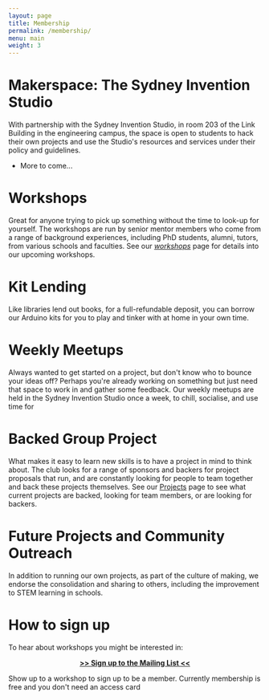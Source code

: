 ```yaml
---
layout: page
title: Membership
permalink: /membership/
menu: main
weight: 3
---
```


Makerspace: The Sydney Invention Studio
===========
With partnership with the Sydney Invention Studio, in room 203 of the Link Building in the engineering campus, the space is open to students to hack their own projects and use the Studio's resources and services under their policy and guidelines.

<!--Services which the Studio provides at cost price are:

* 3D Printing 
  * Deposition Printer
  * Filament -->
* More to come...

Workshops 
=========
Great for anyone trying to pick up something without the time to look-up for yourself. The workshops are run by senior mentor members who come from a range of background experiences, including PhD students, alumni, tutors, from various schools and faculties. See our *[workshops](/workshops)* page for details into our upcoming workshops.

Kit Lending
===========
Like libraries lend out books, for a full-refundable deposit, you can borrow our Arduino kits for you to play and tinker with at home in your own time. 


Weekly Meetups
==============
Always wanted to get started on a project, but don't know who to bounce your ideas off? Perhaps you're already working on something but just need that space to work in and gather some feedback. Our weekly meetups are held in the Sydney Invention Studio once a week, to chill, socialise, and use time for

Backed Group Project
===============
What makes it easy to learn new skills is to have a project in mind to think about. The club looks for a range of sponsors and backers for project proposals that run, and are constantly looking for people to team together and back these projects themselves. See our [Projects](/projects) page to see what current projects are backed, looking for team members, or are looking for backers.

Future Projects and Community Outreach
======================================
In addition to running our own projects, as part of the culture of making, we endorse the consolidation and sharing to others, including the improvement to STEM learning in schools.

How to sign up 
===============

To hear about workshops you might be interested in:

<p align="center" style="text-align:center; font-weight:bold;"> <span class="click-here"><a href="http://goo.gl/forms/MtVJsYBqod" target="_blank"> >> Sign up to the Mailing List << </a> </span></p>

Show up to a workshop to sign up to be a member. Currently membership is free and you don't need an access card

<!-- To be eligible as a full member:

* you must be a Sydney Uni student, alumni staff member^. 
* you must be present at a club event (_see [events][Events]), or [contact us][Contact] to meet with one of our administrators, and 
* show your student, alumni or staff card
* pay any associated fees with membership (As our opening offer, memberships in the first year are **FREE**)





  _^Non-staff or students are still able to attend the workshops at a non-member rate, however due to security and WHS policies that are in place, we cannot offer membership benefits to non-university staff or students._
 -->

